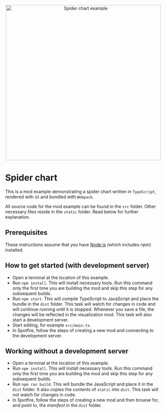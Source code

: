 <p align="center">
  <img width="500" alt="Spider chart example" src="https://github.com/TIBCOSoftware/spotfire-mods/blob/master/examples/ts-spiderchart-d3/SpiderChartModExample.png?raw=true">
</p>

# Spider chart

This is a mod example demonstrating a spider chart written in `TypeScript`, rendered with `d3` and bundled with `Webpack`.

All source code for the mod example can be found in the `src` folder. Other necessary files reside in the `static` folder. Read below for further explanation.

## Prerequisites

These instructions assume that you have [Node.js](https://nodejs.org/en/) (which includes npm) installed.

## How to get started (with development server)

- Open a terminal at the location of this example.
- Run `npm install`. This will install necessary tools. Run this command only the first time you are building the mod and skip this step for any subsequent builds.
- Run `npm start`. This will compile TypeScript to JavaScript and place the bundle in the `dist` folder. This task will watch for changes in code and will continue running until it is stopped. Whenever you save a file, the changes will be reflected in the visualization mod. This task will also start a development server.
- Start editing, for example `src/main.ts`.
- In Spotfire, follow the steps of creating a new mod and connecting to the development server.

## Working without a development server

- Open a terminal at the location of this example.
- Run `npm install`. This will install necessary tools. Run this command only the first time you are building the mod and skip this step for any subsequent builds.
- Run `npm run build`. This will bundle the JavaScript and place it in the `dist` folder. It also copies the contents of `static` into `dist`. This task will not watch for changes in code.
- In Spotfire, follow the steps of creating a new mod and then browse for, and point to, the _manifest_ in the `dist` folder.

